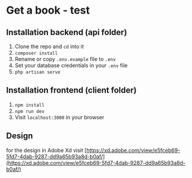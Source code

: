 # Get a book - test

## Installation backend (api folder)

1. Clone the repo and `cd` into it
1. `composer install`
1. Rename or copy `.env.example` file to `.env`
1. Set your database credentials in your `.env` file
1. `php artisan serve`

## Installation frontend (client folder)

1. `npm install`
1. `npm run dev`
1. Visit `localhost:3000` in your browser

## Design

for the design in Adobe Xd visit [https://xd.adobe.com/view/e5fceb69-5fd7-4dab-9287-dd9a65b93a8d-b0af/](https://xd.adobe.com/view/e5fceb69-5fd7-4dab-9287-dd9a65b93a8d-b0af/)
